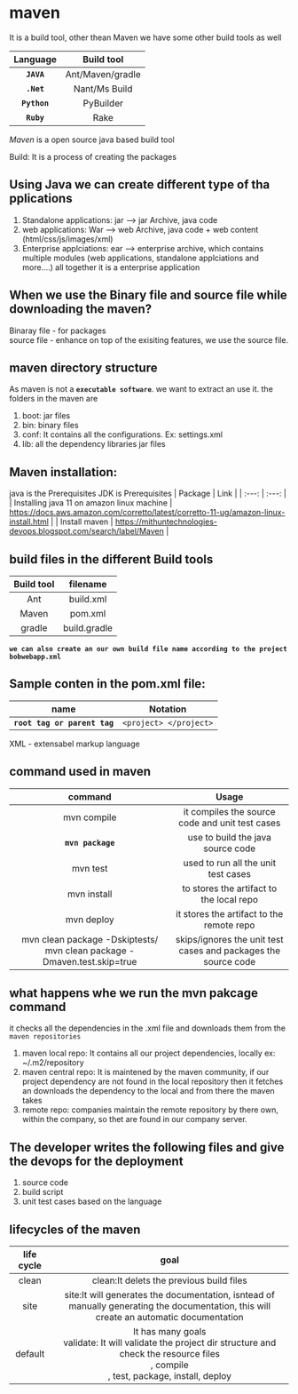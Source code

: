 # maven

It is a build tool, other thean Maven we have some other build tools as well

| Language | Build tool |
| :---: | :---: |
| **`JAVA`** | Ant/Maven/gradle |ant is a legacy tool, so we are not using it; Gradle is a advanced buuild tool, so we have greate support for the Maven we are using it rapidly in the JAVA  |
| **`.Net`** | Nant/Ms Build |
| **`Python`** | PyBuilder |
| **`Ruby`** | Rake |

*Maven* is a open source java based build tool

Build: It is a process of creating the packages

## Using Java we can create different type of tha pplications
1. Standalone applications: jar --> jar Archive, java code
2. web applications: War --> web Archive, java code + web content (html/css/js/images/xml)
3. Enterprise applciations: ear --> enterprise archive, which contains multiple modules (web applications, standalone applciations and more....) all together it is a enterprise application

## When we use the Binary file and source file while downloading the maven?
Binaray file - for packages <br/>
source file - enhance on top of the exisiting features, we use the source file.

## maven directory structure
As maven is not a **`executable software`**. we want to extract an use it. the folders in the maven are
1. boot: jar files
2. bin: binary files 
3. conf: It contains all the configurations. Ex: settings.xml
4. lib: all the dependency libraries jar files

## Maven installation: 
java is the Prerequisites 
JDK is Prerequisites
| Package |  Link |
| :---: | :---: |
| Installing java 11 on amazon linux machine | https://docs.aws.amazon.com/corretto/latest/corretto-11-ug/amazon-linux-install.html |
| Install maven | https://mithuntechnologies-devops.blogspot.com/search/label/Maven |

## build files in the different Build tools
| Build tool | filename |
| :---: | :---: |
| Ant | build.xml |
| Maven | pom.xml |
| gradle | build.gradle |

**`we can also create an our own build file name according to the project bobwebapp.xml`**

## Sample conten in the pom.xml file:
| name | Notation |
| :---: | :---: |
| **`root tag or parent tag`** | `<project> </project>` |

XML - extensabel markup language

## command used in maven 
| command | Usage |
| :---: | :---: |
|mvn compile|it compiles the source code and unit test cases|
|**`mvn package`**| use to build the java source code |
|mvn test| used to run all the unit test cases|
|mvn install| to stores the artifact to the local repo|
|mvn deploy|it stores the artifact to the remote repo|
|mvn clean package -Dskiptests/ mvn clean package -Dmaven.test.skip=true|skips/ignores the unit test cases and packages the source code |

## what happens whe we run the mvn pakcage command
it checks all the dependencies in the .xml file and downloads them from the `maven repositories`
1. maven local repo: It contains all our project dependencies, locally ex: ~/.m2/repository 
2. maven central repo: It is maintened by the maven community, if our project dependency are not found in the local repository then it fetches an downloads the dependency to the local and from there the maven takes
3. remote repo: companies maintain the remote repository by there own, within the company, so thet are found in our company server.

## The developer writes the following files and give the devops for the deployment
1. source code
2. build script
3. unit test cases based on the language

## lifecycles of the maven
|life cycle|goal|
|:---:|:---:|
|clean|clean:It delets the previous build files|
|site|site:It will generates the documentation, isntead of manually generating the documentation, this will create an automatic documentation |
|default|It has many goals <br/> validate: It will validate the project dir structure and check the resource files <br/>, compile <br/>, test, package, install, deploy|























